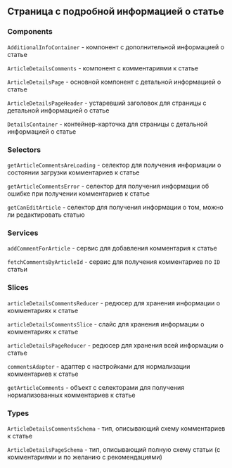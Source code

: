 ## Страница с подробной информацией о статье

### Components

`AdditionalInfoContainer` - компонент с дополнительной информацией о статье

`ArticleDetailsComments` - компонент с комментариями к статье

`ArticleDetailsPage` - основной компонент с детальной информацией о статье

`ArticleDetailsPageHeader` - устаревший заголовок для страницы с детальной информацией о статье

`DetailsContainer` - контейнер-карточка для страницы с детальной информацией о статье

### Selectors

`getArticleCommentsAreLoading` - селектор для получения информации о состоянии загрузки комментариев к статье

`getArticleCommentsError` - селектор для получения информации об ошибке при получении комментариев к статье

`getCanEditArticle` - селектор для получения информации о том, можно ли редактировать статью

### Services

`addCommentForArticle` - сервис для добавления комментария к статье

`fetchCommentsByArticleId` - сервис для получения комментариев по `ID` статьи

### Slices

`articleDetailsCommentsReducer` - редюсер для хранения информации о комментариях к статье

`articleDetailsCommentsSlice` - слайс для хранения информации о комментариях к статье

`articleDetailsPageReducer` - редюсер для хранения всей информации о статье

`commentsAdapter` - адаптер с настройками для нормализации комментариев к статье

`getArticleComments` - объект с селекторами для получения нормализованных комментариев к статье

### Types

`ArticleDetailsCommentsSchema` - тип, описывающий схему комментариев к статье

`ArticleDetailsPageSchema` - тип, описывающий полную схему статьи (с комментариями и по желанию с рекомендациями)
